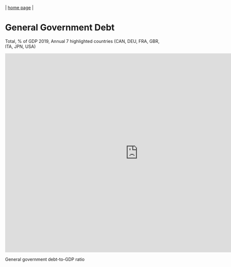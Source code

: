 | [home page](https://github.com/LasariiaL/DataVizByLaura) |

# General Government Debt
Total, % of GDP
2019, Annual
7 highlighted countries (CAN, DEU, FRA, GBR, ITA, JPN, USA)

<iframe src="https://data.oecd.org/chart/7bcK" width="860" height="645" style="border: 0" mozallowfullscreen="true" webkitallowfullscreen="true" allowfullscreen="true"><a href="https://data.oecd.org/chart/7bcK" target="_blank">OECD Chart: General government debt, Total, % of GDP, Annual, 2019</a></iframe>


General government debt-to-GDP ratio
<div class="flourish-embed flourish-chart" data-src="visualisation/14974772"><script src="https://public.flourish.studio/resources/embed.js"></script></div>

